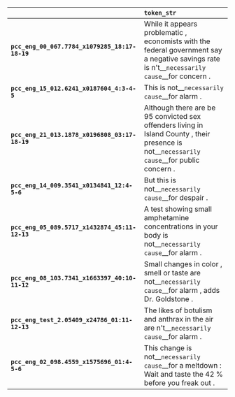 |                                                | `token_str`                                                                                                                                    |
|:-----------------------------------------------|:-----------------------------------------------------------------------------------------------------------------------------------------------|
| **`pcc_eng_00_067.7784_x1079285_18:17-18-19`** | While it appears problematic , economists with the federal government say a negative savings rate is n't__``necessarily cause``__for concern . |
| **`pcc_eng_15_012.6241_x0187604_4:3-4-5`**     | This is not__``necessarily cause``__for alarm .                                                                                                |
| **`pcc_eng_21_013.1878_x0196808_03:17-18-19`** | Although there are be 95 convicted sex offenders living in Island County , their presence is not__``necessarily cause``__for public concern .  |
| **`pcc_eng_14_009.3541_x0134841_12:4-5-6`**    | But this is not__``necessarily cause``__for despair .                                                                                          |
| **`pcc_eng_05_089.5717_x1432874_45:11-12-13`** | A test showing small amphetamine concentrations in your body is not__``necessarily cause``__for alarm .                                        |
| **`pcc_eng_08_103.7341_x1663397_40:10-11-12`** | Small changes in color , smell or taste are not__``necessarily cause``__for alarm , adds Dr. Goldstone .                                       |
| **`pcc_eng_test_2.05409_x24786_01:11-12-13`**  | The likes of botulism and anthrax in the air are n't__``necessarily cause``__for alarm .                                                       |
| **`pcc_eng_02_098.4559_x1575696_01:4-5-6`**    | This change is not__``necessarily cause``__for a meltdown : Wait and taste the 42 % before you freak out .                                     |
